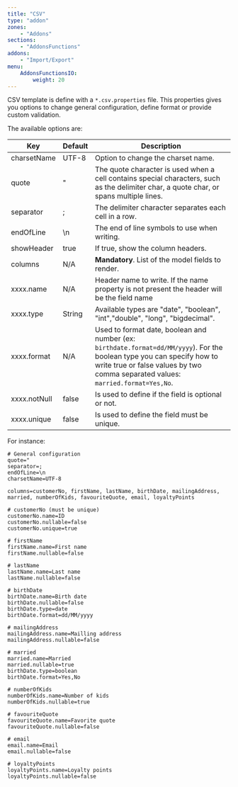 ```yaml
---
title: "CSV"
type: "addon"
zones:
    - "Addons"
sections:
    - "AddonsFunctions"
addons:
    - "Import/Export"
menu:
    AddonsFunctionsIO:
        weight: 20
---
```


CSV template is define with a `*.csv.properties` file.
This properties gives you options to change general configuration, define format or provide custom validation.

The available options are:

 <table class="table table-bordered">
 <thead>
 <tr>
 <th>Key</th>
 <th>Default</th>
 <th>Description</th>
 </tr>
 </thead>
 <tbody>
     <tr>
	     <td>charsetName</td>
	     <td>UTF-8</td>
	     <td>Option to change the charset name.</td>
     </tr>
     <tr>
	     <td>quote</td>
	     <td>"</td>
	     <td>The quote character is used when a cell contains special characters, such as the delimiter char, a quote char, or spans multiple lines.</td>
     </tr>
     <tr>
	     <td>separator</td>
	     <td>;</td>
	     <td>The delimiter character separates each cell in a row.</td>
     </tr>
     <tr>
	     <td>endOfLine</td>
	     <td>\n</td>
	     <td>The end of line symbols to use when writing.</td>
     </tr>
     <tr>
	     <td>showHeader</td>
	     <td>true</td>
	     <td>If true, show the column headers.</td>
     </tr>
     <tr>
	     <td>columns</td>
	     <td>N/A</td>
	     <td><b>Mandatory</b>. List of the model fields to render.</td>
     </tr>
     <tr>
	     <td>xxxx.name</td>
	     <td>N/A</td>
	     <td>Header name to write. If the name property is not present the header will be the field name</td>
     </tr>
     <tr>
	     <td>xxxx.type</td>
	     <td>String</td>
	     <td>Available types are "date", "boolean", "int","double", "long", "bigdecimal".</td>
     </tr>
     <tr>
	     <td>xxxx.format</td>
	     <td>N/A</td>
	     <td>Used to format date, boolean and number (ex: <code>birthdate.format=dd/MM/yyyy</code>). For the boolean type you can specify how to write true or false values by two comma separated values: <code>married.format=Yes,No</code>.</td>
     </tr>
     <tr>
	     <td>xxxx.notNull</td>
	     <td>false</td>
	     <td>Is used to define if the field is optional or not.</td>
     </tr>
     <tr>
	     <td>xxxx.unique</td>
	     <td>false</td>
	     <td>Is used to define the field must be unique.</td>
     </tr>

 </tbody>
 </table>

For instance:
	
	# General configuration
	quote="
	separator=;
	endOfLine=\n
	charsetName=UTF-8

	columns=customerNo, firstName, lastName, birthDate, mailingAddress, married, numberOfKids, favouriteQuote, email, loyaltyPoints
	
	# customerNo (must be unique)
	customerNo.name=ID
	customerNo.nullable=false
	customerNo.unique=true
	
	# firstName
	firstName.name=First name
	firstName.nullable=false
	
	# lastName
	lastName.name=Last name
	lastName.nullable=false
	
	# birthDate
	birthDate.name=Birth date
	birthDate.nullable=false
	birthDate.type=date
	birthDate.format=dd/MM/yyyy
	
	# mailingAddress
	mailingAddress.name=Mailling address
	mailingAddress.nullable=false
	
	# married
	married.name=Married
	married.nullable=true
	birthDate.type=boolean
	birthDate.format=Yes,No
	
	# numberOfKids
	numberOfKids.name=Number of kids
	numberOfKids.nullable=true
	
	# favouriteQuote
	favouriteQuote.name=Favorite quote
	favouriteQuote.nullable=false
	
	# email
	email.name=Email
	email.nullable=false
	
	# loyaltyPoints
	loyaltyPoints.name=Loyalty points
	loyaltyPoints.nullable=false